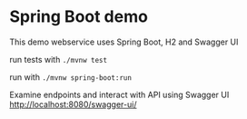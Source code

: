 # Spring Boot demo

This demo webservice uses Spring Boot, H2 and Swagger UI  

run tests with `./mvnw test`

run with `./mvnw spring-boot:run`

Examine endpoints and interact with API using Swagger UI [http://localhost:8080/swagger-ui/](http://localhost:8080/swagger-ui/)
